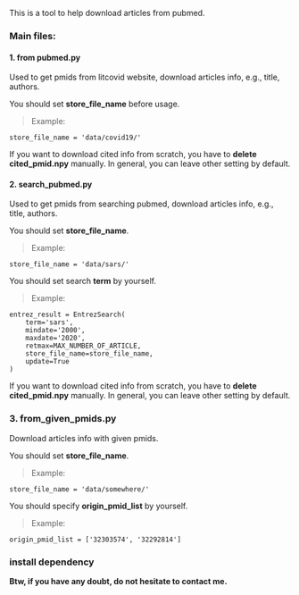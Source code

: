This is a tool to help download articles from pubmed.

### Main files:
#### 1. from pubmed.py

Used to get pmids from litcovid website, download articles info, e.g., title, authors.    

You should set **store_file_name** before usage. 
>Example: 

`store_file_name = 'data/covid19/'`  

If you want to download cited info from scratch,
you have to **delete cited_pmid.npy** manually. In general, you can leave other setting by default.

#### 2. search_pubmed.py
Used to get pmids from searching pubmed, download articles info, e.g., title, authors.  

You should set **store_file_name**. 
>Example: 

`store_file_name = 'data/sars/'`  

You should set search **term** by yourself. 
>Example:  
````
entrez_result = EntrezSearch(
    term='sars',
    mindate='2000',
    maxdate='2020',
    retmax=MAX_NUMBER_OF_ARTICLE,
    store_file_name=store_file_name,
    update=True
)
````
If you want to download cited info from scratch,
you have to **delete cited_pmid.npy** manually. In general, you can leave other setting by default.

### 3. from_given_pmids.py

Download articles info with given pmids.

You should set **store_file_name**. 
>Example: 

`store_file_name = 'data/somewhere/'` 

You should specify **origin_pmid_list** by yourself. 
>Example:  

`origin_pmid_list = ['32303574', '32292814']`

### install dependency



**Btw, if you have any doubt, do not hesitate to contact me.**



